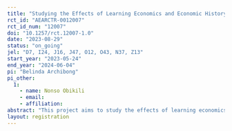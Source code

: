 ```yaml
---
title: "Studying the Effects of Learning Economics and Economic History on Students’ Engagement Outcomes "
rct_id: "AEARCTR-0012007"
rct_id_num: "12007"
doi: "10.1257/rct.12007-1.0"
date: "2023-08-29"
status: "on_going"
jel: "D7, I24, J16, J47, O12, O43, N37, Z13"
start_year: "2023-05-24"
end_year: "2024-06-04"
pi: "Belinda Archibong"
pi_other:
  1:
    - name: Nonso Obikili
    - email: 
    - affiliation: 
abstract: "This project aims to study the effects of learning economics and economic history on university students’ community engagement outcomes. "
layout: registration
---
```


